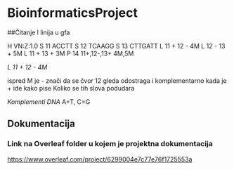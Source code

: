 # BioinformaticsProject

##Čitanje l linija u gfa 

H	VN:Z:1.0
S	11	ACCTT
S	12	TCAAGG
S	13	CTTGATT
L	11	+	12	-	4M
L	12	-	13	+	5M
L	11	+	13	+	3M
P	14	11+,12-,13+	4M,5M

*L 11 + 12 - 4M*

ispred M je - znači da se čvor 12 gleda odostraga i komplementarno
kada je + ide kako pise 
Koliko se tih slova podudara 

*Komplementi DNA*
A=T, C=G

## Dokumentacija 
### Link na Overleaf folder u kojem je projektna dokumentacija
https://www.overleaf.com/project/6299004e7c77e76f1725553a
